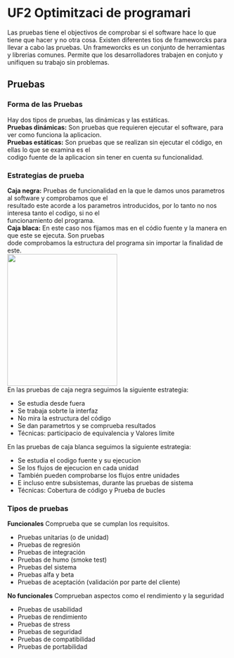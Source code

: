 # UF2 Optimitzaci de programari
Las pruebas tiene el objectivos de comprobar si el software hace lo que tiene que hacer y no otra cosa.
Existen diferentes tios de frameworcks para llevar a cabo las pruebas. Un frameworcks es un conjunto de
herramientas y librerias comunes. Permite que los desarrolladores trabajen en conjuto y unifiquen su trabajo
sin problemas.
## Pruebas
### Forma de las Pruebas 
Hay dos tipos de pruebas, las dinámicas y las estáticas.  
**Pruebas dinámicas:** Son pruebas que requieren ejecutar el software, para ver como funciona la aplicacion.  
**Pruebas estáticas:** Son pruebas que se realizan sin ejecutar el código, en ellas lo que se examina es el   
codigo fuente de la aplicacion sin tener en cuenta su funcionalidad.

### Estrategias de prueba
**Caja negra:** Pruebas de funcionalidad en la que le damos unos parametros al software y comprobamos que el  
resultado este acorde a los parametros introducidos, por lo tanto no nos interesa tanto el codigo, si no el   
funcionamiento del programa.  
**Caja blaca:** En este caso nos fijamos mas en el códio fuente y la manera en que este se ejecuta. Son pruebas  
dode comprobamos la estructura del programa sin importar la finalidad de este.  
<img src="http://jamj2000.github.io/entornosdesarrollo/3/assets/caja_blanca-caja_negra.png" width="250" height="300" />  
En las pruebas de caja negra seguimos la siguiente estrategia:
- Se estudia desde fuera
- Se trabaja sobrte la interfaz
- No mira la estructura del código
- Se dan parametrtos y se comprueba resultados
- Técnicas: participacio de equivalencia y Valores limite    

En las pruebas de caja blanca seguimos la siguiente estrategia:    
- Se estudia el codigo fuente y su ejecucion
- Se los flujos de ejecucion en cada unidad
- También pueden comprobarse los flujos entre unidades 
- E incluso entre subsistemas, durante las pruebas de sistema
- Técnicas: Cobertura de código y Prueba de bucles  

### Tipos de pruebas
**Funcionales** Comprueba que se cumplan los requisitos.
- Pruebas unitarias (o de unidad)
- Pruebas de regresión
- Pruebas de integración
- Pruebas de humo (smoke test)
- Pruebas del sistema
- Pruebas alfa y beta
- Pruebas de aceptación (validación por parte del cliente) 

**No funcionales** Comprueban aspectos como el rendimiento y la seguridad   
- Pruebas de usabilidad
- Pruebas de rendimiento
- Pruebas de stress
- Pruebas de seguridad
- Pruebas de compatibilidad
- Pruebas de portabilidad  




 
